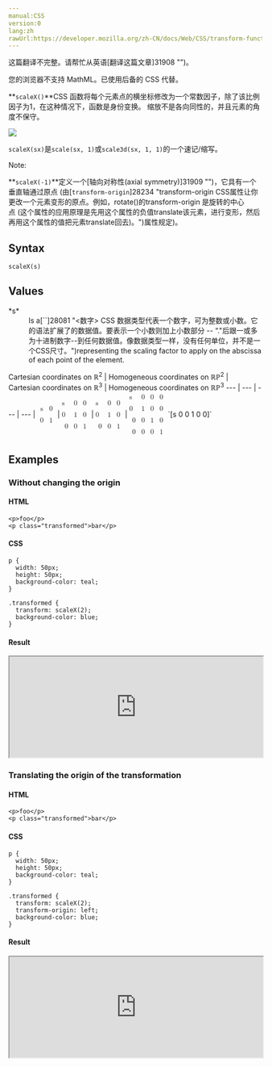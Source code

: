 ```yaml
---
manual:CSS
version:0
lang:zh
rawUrl:https://developer.mozilla.org/zh-CN/docs/Web/CSS/transform-function/scaleX
---
```




这篇翻译不完整。请帮忙从英语[翻译这篇文章]31908 "")。






您的浏览器不支持 MathML。已使用后备的 CSS 代替。





**`scaleX()`**CSS 函数将每个元素点的横坐标修改为一个常数因子，除了该比例因子为1，在这种情况下，函数是身份变换。 缩放不是各向同性的，并且元素的角度不保守。



![](%31904.png "")



`scaleX(sx)`是`scale(sx, 1)`或`scale3d(sx, 1, 1)`的一个速记/缩写。



Note:



**`scaleX(-1)`**定义一个[轴向对称性(axial symmetry)]31909 "")，它具有一个垂直轴通过原点 (由[`transform-origin`]28234 "transform-origin CSS属性让你更改一个元素变形的原点。例如，rotate()的transform-origin 是旋转的中心点 (这个属性的应用原理是先用这个属性的负值translate该元素，进行变形，然后再用这个属性的值把元素translate回去)。")属性规定)。



## Syntax<a name="Syntax"></a>

```
scaleX(s)

```

## Values<a name="Values"></a>
<dl><dt id=''>*s*</dt><dd>Is a[`<number>`]28081 "<数字> CSS 数据类型代表一个数字，可为整数或小数。它的语法扩展了<integer>的数据值。要表示一个小数则加上小数部分 -- “."后跟一或多为十进制数字--到任何<integer>数据值。像<integer>数据类型一样，<number>没有任何单位，并不是一个CSS尺寸。")representing the scaling factor to apply on the abscissa of each point of the element.</dd></dl>
Cartesian coordinates on ℝ<sup>2</sup> | Homogeneous coordinates on ℝℙ<sup>2</sup> | Cartesian coordinates on ℝ<sup>3</sup> | Homogeneous coordinates on ℝℙ<sup>3</sup> 
 ---  |  ---  |  ---  |  ---  | 
<math><mfenced><mtable><mtr><mtd>s</mtd><mtd>0</mtd></mtr><mtr><mtd>0</mtd><mtd>1</mtd></mtr></mtable></mfenced></math> | <math><mfenced><mtable><mtr>s<mtd>0</mtd><mtd>0</mtd></mtr><mtr>0<mtd>1</mtd><mtd>0</mtd></mtr><mtr><mtd>0</mtd><mtd>0</mtd><mtd>1</mtd></mtr></mtable></mfenced></math> | <math><mfenced><mtable><mtr>s<mtd>0</mtd><mtd>0</mtd></mtr><mtr>0<mtd>1</mtd><mtd>0</mtd></mtr><mtr><mtd>0</mtd><mtd>0</mtd><mtd>1</mtd></mtr></mtable></mfenced></math> | <math><mfenced><mtable><mtr>s<mtd>0</mtd><mtd>0</mtd><mtd>0</mtd></mtr><mtr>0<mtd>1</mtd><mtd>0</mtd><mtd>0</mtd></mtr><mtr><mtd>0</mtd><mtd>0</mtd><mtd>1</mtd><mtd>0</mtd></mtr><mtr><mtd>0</mtd><mtd>0</mtd><mtd>0</mtd><mtd>1</mtd></mtr></mtable></mfenced></math> 
`[s 0 0 1 0 0]` 


## Examples<a name="Examples"></a>

### Without changing the origin<a name="Without_changing_the_origin"></a>

#### HTML<a name="HTML"></a>

```
<p>foo</p>
<p class="transformed">bar</p>
```

#### CSS<a name="CSS"></a>

```
p { 
  width: 50px;
  height: 50px;
  background-color: teal;
}

.transformed {
  transform: scaleX(2);
  background-color: blue;
}
```

#### Result<a name="Result"></a>


<iframe src='https://mdn.mozillademos.org/zh-CN/docs/Web/CSS/transform-function/scaleX$samples/Without_changing_the_origin?revision=1231841' width='100%' height='200'></iframe>



### Translating the origin of the transformation<a name="Translating_the_origin_of_the_transformation"></a>

#### HTML<a name="HTML_2"></a>

```
<p>foo</p>
<p class="transformed">bar</p>
```

#### CSS<a name="CSS_2"></a>

```
p { 
  width: 50px;
  height: 50px;
  background-color: teal;
}

.transformed {
  transform: scaleX(2);
  transform-origin: left;
  background-color: blue;
}
```

#### Result<a name="Result_2"></a>


<iframe src='https://mdn.mozillademos.org/zh-CN/docs/Web/CSS/transform-function/scaleX$samples/Translating_the_origin_of_the_transformation?revision=1231841' width='100%' height='200'></iframe>





